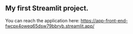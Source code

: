 ## My first Streamlit project.
You can reach the application here: https://app-front-end-fwcpx4oweq65dsw79bbryb.streamlit.app/
